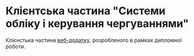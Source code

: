 # Клієнтська частина "Системи обліку і керування чергуваннями"

Клієнстька частина [веб-додатку](https://dutycalendar.ninja/#/), розробленого в рамках дипломної роботи.


